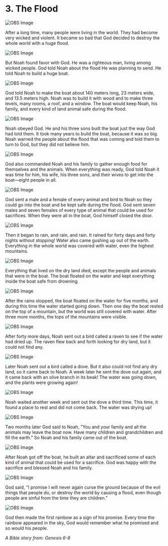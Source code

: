 # 3. The Flood

![OBS Image](https://cdn.door43.org/obs/jpg/360px/obs-en-03-01.jpg)

After a long time, many people were living in the world. They had become very wicked and violent. It became so bad that God decided to destroy the whole world with a huge flood.

![OBS Image](https://cdn.door43.org/obs/jpg/360px/obs-en-03-02.jpg)

But Noah found favor with God. He was a righteous man, living among wicked people. God told Noah about the flood He was planning to send. He told Noah to build a huge boat.

![OBS Image](https://cdn.door43.org/obs/jpg/360px/obs-en-03-03.jpg)

God told Noah to make the boat about 140 meters long, 23 meters wide, and 13.5 meters high. Noah was to build it with wood and to make three levels, many rooms, a roof, and a window. The boat would keep Noah, his family, and every kind of land animal safe during the flood.

![OBS Image](https://cdn.door43.org/obs/jpg/360px/obs-en-03-04.jpg)

Noah obeyed God. He and his three sons built the boat just the way God had told them. It took many years to build the boat, because it was so big. Noah warned the people about the flood that was coming and told them to turn to God, but they did not believe him.

![OBS Image](https://cdn.door43.org/obs/jpg/360px/obs-en-03-05.jpg)

God also commanded Noah and his family to gather enough food for themselves and the animals. When everything was ready, God told Noah it was time for him, his wife, his three sons, and their wives to get into the boat—eight people in all.

![OBS Image](https://cdn.door43.org/obs/jpg/360px/obs-en-03-06.jpg)

God sent a male and a female of every animal and bird to Noah so they could go into the boat and be kept safe during the flood. God sent seven males and seven females of every type of animal that could be used for sacrifices. When they were all in the boat, God himself closed the door.

![OBS Image](https://cdn.door43.org/obs/jpg/360px/obs-en-03-07.jpg)

Then it began to rain, and rain, and rain. It rained for forty days and forty nights without stopping! Water also came gushing up out of the earth. Everything in the whole world was covered with water, even the highest mountains.

![OBS Image](https://cdn.door43.org/obs/jpg/360px/obs-en-03-08.jpg)

Everything that lived on the dry land died, except the people and animals that were in the boat. The boat floated on the water and kept everything inside the boat safe from drowning.

![OBS Image](https://cdn.door43.org/obs/jpg/360px/obs-en-03-09.jpg)

After the rains stopped, the boat floated on the water for five months, and during this time the water started going down. Then one day the boat rested on the top of a mountain, but the world was still covered with water. After three more months, the tops of the mountains were visible.

![OBS Image](https://cdn.door43.org/obs/jpg/360px/obs-en-03-10.jpg)

After forty more days, Noah sent out a bird called a raven to see if the water had dried up. The raven flew back and forth looking for dry land, but it could not find any.

![OBS Image](https://cdn.door43.org/obs/jpg/360px/obs-en-03-11.jpg)

Later Noah sent out a bird called a dove. But it also could not find any dry land, so it came back to Noah. A week later he sent the dove out again, and it came back with an olive branch in its beak! The water was going down, and the plants were growing again!

![OBS Image](https://cdn.door43.org/obs/jpg/360px/obs-en-03-12.jpg)

Noah waited another week and sent out the dove a third time. This time, it found a place to rest and did not come back. The water was drying up!

![OBS Image](https://cdn.door43.org/obs/jpg/360px/obs-en-03-13.jpg)

Two months later God said to Noah, "You and your family and all the animals may leave the boat now. Have many children and grandchildren and fill the earth." So Noah and his family came out of the boat.

![OBS Image](https://cdn.door43.org/obs/jpg/360px/obs-en-03-14.jpg)

After Noah got off the boat, he built an altar and sacrificed some of each kind of animal that could be used for a sacrifice. God was happy with the sacrifice and blessed Noah and his family.

![OBS Image](https://cdn.door43.org/obs/jpg/360px/obs-en-03-15.jpg)

God said, "I promise I will never again curse the ground because of the evil things that people do, or destroy the world by causing a flood, even though people are sinful from the time they are children."

![OBS Image](https://cdn.door43.org/obs/jpg/360px/obs-en-03-16.jpg)

God then made the first rainbow as a sign of his promise. Every time the rainbow appeared in the sky, God would remember what he promised and so would his people.

_A Bible story from: Genesis 6-8_

